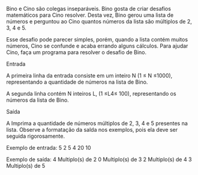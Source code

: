 Bino e Cino são colegas inseparáveis. Bino gosta de criar desafios matemáticos para Cino resolver. Desta vez, Bino gerou uma lista de números e perguntou ao Cino quantos números da lista são múltiplos de 2, 3, 4 e 5.

Esse desafio pode parecer simples, porém, quando a lista contém muitos números, Cino se confunde e acaba errando alguns cálculos. Para ajudar Cino, faça um programa para resolver o desafio de Bino.

Entrada

A primeira linha da entrada consiste em um inteiro N (1 ≤ N ≤1000), representando a quantidade de números na lista de Bino.

A segunda linha contém N inteiros L, (1 ≤L4≤ 100), representando os números da lista de Bino.

Saída

A Imprima a quantidade de números múltiplos de 2, 3, 4 e 5 presentes na lista. Observe a formatação da salda nos exemplos, pois ela deve ser seguida rigorosamente.

Exemplo de entrada:
5
2 5 4 20 10

Exemplo de saída:
4 Multiplo(s) de 2
0 Multiplo(s) de 3
2 Multiplo(s) de 4
3 Multiplo(s) de 5